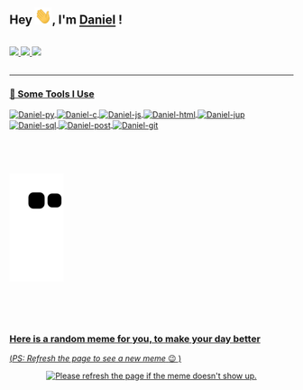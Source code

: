 <h2>Hey <img  src="https://raw.githubusercontent.com/ABSphreak/ABSphreak/master/gifs/Hi.gif" width="30px">, I'm <a href="https://github.com/danielhuf">Daniel</a> !</h2>
<br>
<div align="left">
  <a href="https://github.com/danielhuf">
    <img height="140em" src="https://media1.giphy.com/media/13HgwGsXF0aiGY/giphy.gif" />
  <img height="140em" src="https://github-readme-stats.vercel.app/api?username=danielhuf&show_icons=true&theme=tokyonight&include_all_commits=true&count_private=True"/>
  <img height="140em" src="https://github-readme-stats.vercel.app/api/top-langs/?username=danielhuf&layout=compact&langs_count=16&theme=tokyonight"/>
</div>
<br>

---

### 🚀 Some Tools I Use
<div style="display: inline_block">
  <img align="center" alt="Daniel-py" height="30" width="40" src="https://cdn.jsdelivr.net/gh/devicons/devicon/icons/python/python-original.svg"/>
  <img align="center" alt="Daniel-c" height="30" width="40" src="https://cdn.jsdelivr.net/gh/devicons/devicon/icons/c/c-original.svg"/>  
  <img align="center" alt="Daniel-js" height="30" width="40" src="https://cdn.jsdelivr.net/gh/devicons/devicon/icons/javascript/javascript-original.svg"/>  
  <img align="center" alt="Daniel-html" height="30" width="40" src="https://cdn.jsdelivr.net/gh/devicons/devicon/icons/html5/html5-original.svg"/>
  <img align="center" alt="Daniel-jup" height="30" width="40" src="https://cdn.jsdelivr.net/gh/devicons/devicon/icons/jupyter/jupyter-original.svg"/>
  <img align="center" alt="Daniel-sql" height="30" width="40" src="https://cdn.jsdelivr.net/gh/devicons/devicon/icons/mysql/mysql-original-wordmark.svg"/>
  <img align="center" alt="Daniel-post" height="30" width="40" src="https://cdn.jsdelivr.net/gh/devicons/devicon/icons/postgresql/postgresql-original-wordmark.svg"/>
  <img align="center" alt="Daniel-git" height="30" width="40" src="https://cdn.jsdelivr.net/gh/devicons/devicon/icons/gitlab/gitlab-original.svg"/>
</div>
  
 ##
<br><br>

![Snake animation](https://github.com/danielhuf/danielhuf/blob/output/github-contribution-grid-snake.svg)
  
<br><br><br>

### Here is a random meme for you, to make your day better
(*PS: Refresh the page to see a new meme* :wink: )
  
<div align="center">
  <a href="https://github.com/techytushar/random-memer"><img src='https://random-memer.herokuapp.com/' title="Meme" alt="Please refresh the page if the meme doesn't show up." height="400"></a>
</div>
